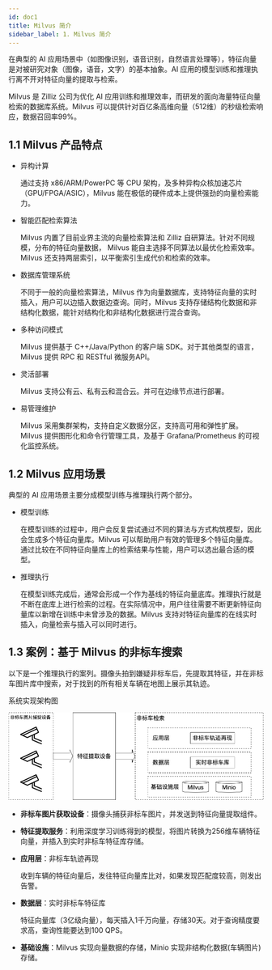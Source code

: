 ```yaml
---
id: doc1
title: Milvus 简介
sidebar_label: 1. Milvus 简介
---
```


在典型的 AI 应用场景中（如图像识别，语音识别，自然语言处理等），特征向量是对被研究对象（图像，语音，文字）的基本抽象。AI 应用的模型训练和推理执行离不开对特征向量的提取与检索。

Milvus 是 Zilliz 公司为优化 AI 应用训练和推理效率，而研发的面向海量特征向量检索的数据库系统。Milvus 可以提供针对百亿条高维向量（512维）的秒级检索响应，数据召回率99%。

## 1.1 Milvus 产品特点

- 异构计算

  通过支持 x86/ARM/PowerPC 等 CPU 架构，及多种异构众核加速芯片（GPU/FPGA/ASIC），Milvus 能在极低的硬件成本上提供强劲的向量检索能力。

- 智能匹配检索算法
  
  Milvus 内置了目前业界主流的向量检索算法和 Zilliz 自研算法。针对不同规模，分布的特征向量数据， Milvus 能自主选择不同算法以最优化检索效率。Milvus 还支持两层索引，以平衡索引生成代价和检索的效率。

- 数据库管理系统

  不同于一般的向量检索算法，Milvus 作为向量数据库，支持特征向量的实时插入，用户可以边插入数据边查询。同时，Milvus 支持存储结构化数据和非结构化数据，能针对结构化和非结构化数据进行混合查询。

- 多种访问模式

  Milvus 提供基于 C++/Java/Python 的客户端 SDK。对于其他类型的语言，Milvus 提供 RPC 和 RESTful 微服务API。

- 灵活部署

  Milvus 支持公有云、私有云和混合云。并可在边缘节点进行部署。

- 易管理维护

  Milvus 采用集群架构，支持自定义数据分区，支持高可用和弹性扩展。Milvus 提供图形化和命令行管理工具，及基于 Grafana/Prometheus 的可视化监控系统。

## 1.2 Milvus 应用场景

典型的 AI 应用场景主要分成模型训练与推理执行两个部分。

- 模型训练

  在模型训练的过程中，用户会反复尝试通过不同的算法与方式构筑模型，因此会生成多个特征向量库。Milvus 可以帮助用户有效的管理多个特征向量库。通过比较在不同特征向量库上的检索结果与性能，用户可以选出最合适的模型。

- 推理执行

  在模型训练完成后，通常会形成一个作为基线的特征向量底库。推理执行就是不断在底库上进行检索的过程。在实际情况中，用户往往需要不断更新特征向量库以新增在训练中未曾涉及的数据。Milvus 支持对特征向量库的在线实时插入，向量检索与插入可以同时进行。

## 1.3 案例：基于 Milvus 的非标车搜索

以下是一个推理执行的案列。摄像头拍到嫌疑非标车后，先提取其特征，并在非标车图片库中搜索，对于找到的所有相关车辆在地图上展示其轨迹。

系统实现架构图

![VehicleSearch](assets/VehicleSearch.png)

- **非标车图片获取设备**：摄像头捕获非标车图片，并发送到特征向量提取组件。

- **特征提取服务**：利用深度学习训练得到的模型，将图片转换为256维车辆特征向量，并插入到实时非标车特征库存储。

- **应用层**：非标车轨迹再现

  收到车辆的特征向量后，发往特征向量库比对，如果发现匹配度较高，则发出告警。

- **数据层**：实时非标车特征库

  特征向量库（3亿级向量），每天插入1千万向量，存储30天。对于查询精度要求高，查询性能要达到100 QPS。

- **基础设施**：Milvus 实现向量数据的存储，Minio 实现非结构化数据(车辆图片)存储。